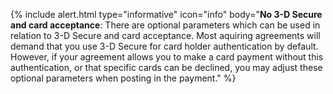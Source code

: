 {% include alert.html type="informative" icon="info" body="**No 3-D Secure and
card acceptance**: There are optional parameters which can be used in relation
to 3-D Secure and card acceptance. Most aquiring agreements will demand that you
use 3-D Secure for card holder authentication by default. However, if your
agreement allows you to make a card payment without this authentication, or that
specific cards can be declined, you may adjust these optional parameters when
posting in the payment." %}
